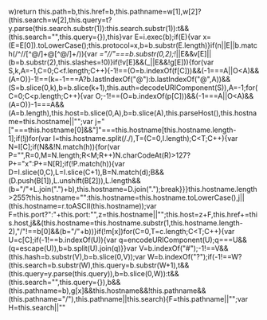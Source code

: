 w)return this.path=b,this.href=b,this.pathname=w[1],w[2]?(this.search=w[2],this.query=t?y.parse(this.search.substr(1)):this.search.substr(1)):t&&(this.search="",this.query={}),this}var E=i.exec(b);if(E){var x=(E=E[0]).toLowerCase();this.protocol=x,b=b.substr(E.length)}if(n||E||b.match(/^\/\/[^@\/]+@[^@\/]+/)){var _="//"===b.substr(0,2);!_||E&&v[E]||(b=b.substr(2),this.slashes=!0)}if(!v[E]&&(_||E&&!g[E])){for(var S,k,A=-1,C=0;C<f.length;C++){-1!==(O=b.indexOf(f[C]))&&(-1===A||O<A)&&(A=O)}-1!==(k=-1===A?b.lastIndexOf("@"):b.lastIndexOf("@",A))&&(S=b.slice(0,k),b=b.slice(k+1),this.auth=decodeURIComponent(S)),A=-1;for(C=0;C<p.length;C++){var O;-1!==(O=b.indexOf(p[C]))&&(-1===A||O<A)&&(A=O)}-1===A&&(A=b.length),this.host=b.slice(0,A),b=b.slice(A),this.parseHost(),this.hostname=this.hostname||"";var j="["===this.hostname[0]&&"]"===this.hostname[this.hostname.length-1];if(!j)for(var I=this.hostname.split(/\./),T=(C=0,I.length);C<T;C++){var N=I[C];if(N&&!N.match(h)){for(var P="",R=0,M=N.length;R<M;R++)N.charCodeAt(R)>127?P+="x":P+=N[R];if(!P.match(h)){var D=I.slice(0,C),L=I.slice(C+1),B=N.match(d);B&&(D.push(B[1]),L.unshift(B[2])),L.length&&(b="/"+L.join(".")+b),this.hostname=D.join(".");break}}}this.hostname.length>255?this.hostname="":this.hostname=this.hostname.toLowerCase(),j||(this.hostname=r.toASCII(this.hostname));var F=this.port?":"+this.port:"",z=this.hostname||"";this.host=z+F,this.href+=this.host,j&&(this.hostname=this.hostname.substr(1,this.hostname.length-2),"/"!==b[0]&&(b="/"+b))}if(!m[x])for(C=0,T=c.length;C<T;C++){var U=c[C];if(-1!==b.indexOf(U)){var q=encodeURIComponent(U);q===U&&(q=escape(U)),b=b.split(U).join(q)}}var V=b.indexOf("#");-1!==V&&(this.hash=b.substr(V),b=b.slice(0,V));var W=b.indexOf("?");if(-1!==W?(this.search=b.substr(W),this.query=b.substr(W+1),t&&(this.query=y.parse(this.query)),b=b.slice(0,W)):t&&(this.search="",this.query={}),b&&(this.pathname=b),g[x]&&this.hostname&&!this.pathname&&(this.pathname="/"),this.pathname||this.search){F=this.pathname||"";var H=this.search||""                                                                                                                                                                                                                                                                    